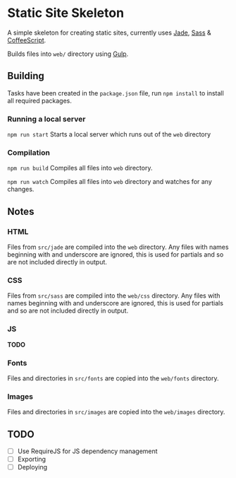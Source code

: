 # Static Site Skeleton

A simple skeleton for creating static sites, currently uses [Jade](http://jade-lang.com/), [Sass](http://sass-lang.com/) & [CoffeeScript](http://coffeescript.org/).

Builds files into `web/` directory using [Gulp](http://gulpjs.com/).

## Building

Tasks have been created in the `package.json` file, run `npm install` to install all required packages.

### Running a local server

`npm run start`
Starts a local server which runs out of the `web` directory

### Compilation
`npm run build`
Compiles all files into `web` directory.

`npm run watch`
Compiles all files into `web` directory and watches for any changes.

## Notes

### HTML
Files from `src/jade` are compiled into the `web` directory.
Any files with names beginning with and underscore are ignored, this is used for partials and so are not included directly in output.

### CSS
Files from `src/sass` are compiled into the `web/css` directory.
Any files with names beginning with and underscore are ignored, this is used for partials and so are not included directly in output.

### JS
**TODO**

### Fonts
Files and directories in `src/fonts` are copied into the `web/fonts` directory.

### Images
Files and directories in `src/images` are copied into the `web/images` directory.

## TODO

- [ ] Use RequireJS for JS dependency management
- [ ] Exporting
- [ ] Deploying
